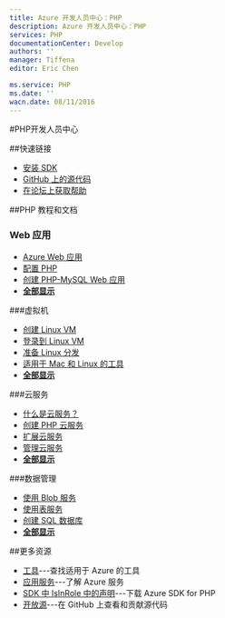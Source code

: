 ```yaml
---
title: Azure 开发人员中心：PHP
description: Azure 开发人员中心：PHP
services: PHP
documentationCenter: Develop
authors: ''
manager: Tiffena
editor: Eric Chen

ms.service: PHP
ms.date: ''
wacn.date: 08/11/2016
---
```


#PHP开发人员中心

##快速链接

- [安装 SDK](../articles/php-download-sdk.md)
- [GitHub 上的源代码](https://github.com/WindowsAzure/azure-sdk-for-php)
- [在论坛上获取帮助](https://www.azure.cn/support/forums)

##PHP 教程和文档

### Web 应用

- [Azure Web 应用](../articles/fundamentals-application-models.md)
- [配置 PHP](../articles/app-service-web/web-sites-php-configure.md)
- [创建 PHP-MySQL Web 应用](../articles/app-service-web/web-sites-php-mysql-deploy-use-git.md)
- **[全部显示](/develop/php/websites)**

###虚拟机

- [创建 Linux VM](../articles/virtual-machines/virtual-machines-linux-quick-create-portal.md)
- [登录到 Linux VM](../articles/virtual-machines/virtual-machines-linux-mac-create-ssh-keys.md)
- [准备 Linux 分发](../articles/virtual-machines/virtual-machines-linux-classic-create-upload-vhd.md)
- [适用于 Mac 和 Linux 的工具](../articles/xplat-cli-install.md)
- **[全部显示](/develop/php/virtual-machines)**

###云服务

- [什么是云服务？](../articles/fundamentals-application-models.md)
- [创建 PHP 云服务](../articles/cloud-services-php-create-web-role.md)
- [扩展云服务](../articles/cloud-services/cloud-services-how-to-scale.md)
- [管理云服务](../articles/cloud-services/cloud-services-how-to-manage.md)
- **[全部显示](/develop/php/cloud-services)**

###数据管理

<!--- [创建 MySQL 数据库](/documentation/articles/store-php-create-mysql-database/)
- [创建 MongoDB 数据库](/documentation/articles/store-mongolab-php-create-mongodb/)-->
- [使用 Blob 服务](../articles/storage/storage-php-how-to-use-blobs.md)
- [使用表服务](../articles/storage/storage-php-how-to-use-table-storage.md)
- [创建 SQL 数据库](../articles/sql-database/sql-database-libraries.md)
- **[全部显示](/develop/php/data-management)**

##更多资源

- [工具](/develop/php/tools)---查找适用于 Azure 的工具
- [应用服务](/develop/php/app-services)---了解 Azure 服务
- [SDK 中 IsInRole 中的声明](../articles/php-download-sdk.md)---下载 Azure SDK for PHP
- [开放源](http://github.com/windowsazure/azure-sdk-for-php)---在 GitHub 上查看和贡献源代码